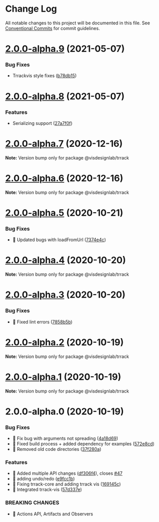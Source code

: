 # Change Log

All notable changes to this project will be documented in this file.
See [Conventional Commits](https://conventionalcommits.org) for commit guidelines.

# [2.0.0-alpha.9](https://github.com/visdesignlab/trrack/compare/@visdesignlab/trrack@2.0.0-alpha.8...@visdesignlab/trrack@2.0.0-alpha.9) (2021-05-07)


### Bug Fixes

* Trrackvis style fixes ([b78db15](https://github.com/visdesignlab/trrack/commit/b78db155373a7b667ce45a801a0c55b05aea5617))





# [2.0.0-alpha.8](https://github.com/visdesignlab/trrack/compare/@visdesignlab/trrack@2.0.0-alpha.7...@visdesignlab/trrack@2.0.0-alpha.8) (2021-05-07)


### Features

* Serializing support ([27a7f0f](https://github.com/visdesignlab/trrack/commit/27a7f0fada3b68a045d6a8b6dcfe5ece0b49ac8a))





# [2.0.0-alpha.7](https://github.com/visdesignlab/trrack/compare/@visdesignlab/trrack@2.0.0-alpha.6...@visdesignlab/trrack@2.0.0-alpha.7) (2020-12-16)

**Note:** Version bump only for package @visdesignlab/trrack





# [2.0.0-alpha.6](https://github.com/visdesignlab/trrack/compare/@visdesignlab/trrack@2.0.0-alpha.5...@visdesignlab/trrack@2.0.0-alpha.6) (2020-12-16)

**Note:** Version bump only for package @visdesignlab/trrack





# [2.0.0-alpha.5](https://github.com/visdesignlab/trrack/compare/@visdesignlab/trrack@2.0.0-alpha.4...@visdesignlab/trrack@2.0.0-alpha.5) (2020-10-21)


### Bug Fixes

* 🐛 Updated bugs with loadFromUrl ([7374e4c](https://github.com/visdesignlab/trrack/commit/7374e4c5f9e55eb3965bc8ba6ada05b0bc256d8d))





# [2.0.0-alpha.4](https://github.com/visdesignlab/trrack/compare/@visdesignlab/trrack@2.0.0-alpha.3...@visdesignlab/trrack@2.0.0-alpha.4) (2020-10-20)

**Note:** Version bump only for package @visdesignlab/trrack





# [2.0.0-alpha.3](https://github.com/visdesignlab/trrack/compare/@visdesignlab/trrack@2.0.0-alpha.2...@visdesignlab/trrack@2.0.0-alpha.3) (2020-10-20)


### Bug Fixes

* 🐛 Fixed lint errors ([7858b5b](https://github.com/visdesignlab/trrack/commit/7858b5b9ec9754391ff68741056cf6992fe37e07))





# [2.0.0-alpha.2](https://github.com/visdesignlab/trrack/compare/@visdesignlab/trrack@2.0.0-alpha.1...@visdesignlab/trrack@2.0.0-alpha.2) (2020-10-19)

**Note:** Version bump only for package @visdesignlab/trrack





# [2.0.0-alpha.1](https://github.com/visdesignlab/trrack/compare/@visdesignlab/trrack@2.0.0-alpha.0...@visdesignlab/trrack@2.0.0-alpha.1) (2020-10-19)

**Note:** Version bump only for package @visdesignlab/trrack





# 2.0.0-alpha.0 (2020-10-19)


### Bug Fixes

* 🐛 Fix bug with arguments not spreading ([4a18d69](https://github.com/visdesignlab/trrack/commit/4a18d69757d6bd68f2b6cbfbf42cfdb3807fec87))
* 🐛 Fixed build process + added dependency for examples ([572e8cd](https://github.com/visdesignlab/trrack/commit/572e8cd8675003030ac942036201868383569835))
* 🐛 Removed old code directories ([37f280a](https://github.com/visdesignlab/trrack/commit/37f280a15d167ff5d4f6c79aa1e2cd51ea7ea017))


### Features

* 🎸 Added multiple API changes ([df306f4](https://github.com/visdesignlab/trrack/commit/df306f42ef26568aa533ce3592a0142650da5e34)), closes [#47](https://github.com/visdesignlab/trrack/issues/47)
* 🎸 adding undo/redo ([e9fcc1b](https://github.com/visdesignlab/trrack/commit/e9fcc1b760951440aa21235e8820ac7ed2efada6))
* 🎸 Fixing trrack-core and adding trrack vis ([169145c](https://github.com/visdesignlab/trrack/commit/169145cb4f7d3a880c61d5f073115d7d898a62a8))
* 🎸 Integrated trrack-vis ([57d337e](https://github.com/visdesignlab/trrack/commit/57d337e60eb9b7d4059e23bf9e827c8e872c6a04))


### BREAKING CHANGES

* 🧨 Actions API, Artifacts and Observers
